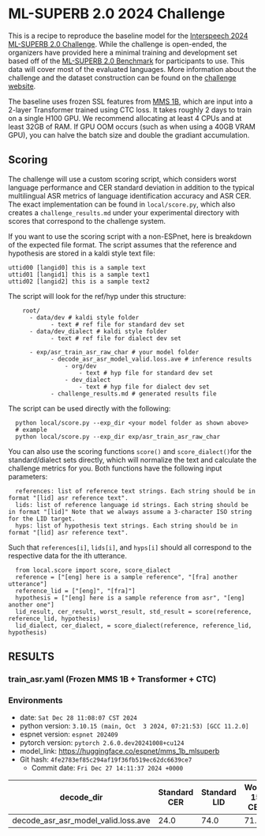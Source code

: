 # ML-SUPERB 2.0 2024 Challenge


This is a recipe to reproduce the baseline model for the [Interspeech 2024 ML-SUPERB 2.0 Challenge](multilingual.superbbenchmark.org). While the challenge is open-ended, the organizers have provided here a minimal training and development set based off of the [ML-SUPERB 2.0 Benchmark](https://www.isca-archive.org/interspeech_2024/shi24g_interspeech.pdf) for participants to use. This data will cover most of the evaluated languages. More information about the challenge and the dataset construction can be found on the [challenge website](https://multilingual.superbbenchmark.org/challenge-interspeech2025/challenge_overview).


The baseline uses frozen SSL features from [MMS 1B](https://www.jmlr.org/papers/v25/23-1318.html), which are input into a 2-layer Transformer trained using CTC loss. It takes roughly 2 days to train on a single H100 GPU.
We recommend allocating at least 4 CPUs and at least 32GB of RAM. If GPU OOM occurs (such as when using a 40GB VRAM GPU), you can halve the batch size and double the gradiant accumulation.

## Scoring

The challenge will use a custom scoring script, which considers worst language performance and CER standard deviation in addition to the typical multilingual ASR metrics of language identification accuracy and ASR CER. The exact implementation can be found in `local/score.py`, which also creates a `challenge_results.md` under your experimental directory with scores that correspond to the challenge system.

If you want to use the scoring script with a non-ESPnet, here is breakdown of the expected file format.
The script assumes that the reference and hypothesis are stored in a kaldi style text file:
```
uttid00 [langid0] this is a sample text
uttid01 [langid1] this is a sample text1
uttid02 [langid2] this is a sample text2
```
The script will look for the ref/hyp under this structure:
```
    root/
      - data/dev # kaldi style folder
            - text # ref file for standard dev set
      - data/dev_dialect # kaldi style folder
            - text # ref file for dialect dev set

      - exp/asr_train_asr_raw_char # your model folder
            - decode_asr_asr_model_valid.loss.ave # inference results
                - org/dev
                    - text # hyp file for standard dev set
                - dev_dialect
                    - text # hyp file for dialect dev set
            - challenge_results.md # generated results file
```
The script can be used directly with the following:
```
  python local/score.py --exp_dir <your model folder as shown above>
  # example
  python local/score.py --exp_dir exp/asr_train_asr_raw_char
```

You can also use the scoring functions `score()` and `score_dialect()`for the standard/dialect sets directly, which will normalize the text and calculate the challenge metrics for you.
Both functions have the following input parameters:
```
  references: list of reference text strings. Each string should be in format "[lid] asr reference text".
  lids: list of reference language id strings. Each string should be in format "[lid]" Note that we always assume a 3-character ISO string for the LID target.
  hyps: list of hypothesis text strings. Each string should be in format "[lid] asr reference text".
```
Such that `references[i]`, `lids[i]`, and `hyps[i]` should all correspond to the respective data for the ith utterance.
```
  from local.score import score, score_dialect
  reference = ["[eng] here is a sample reference", "[fra] another utterance"]
  reference_lid = ["[eng]", "[fra]"]
  hypothesis = ["[eng] here is a sample reference from asr", "[eng] another one"]
  lid_result, cer_result, worst_result, std_result = score(reference, reference_lid, hypothesis)
  lid_dialect, cer_dialect, = score_dialect(reference, reference_lid, hypothesis)
```

## RESULTS

### train_asr.yaml (Frozen MMS 1B + Transformer + CTC)

### Environments
- date: `Sat Dec 28 11:08:07 CST 2024`
- python version: `3.10.15 (main, Oct  3 2024, 07:21:53) [GCC 11.2.0]`
- espnet version: `espnet 202409`
- pytorch version: `pytorch 2.6.0.dev20241008+cu124`
- model_link: https://huggingface.co/espnet/mms_1b_mlsuperb
- Git hash: `4fe2783ef85c294af19f36fb519ec62dc6639ce7`
  - Commit date: `Fri Dec 27 14:11:37 2024 +0000`

|decode_dir|Standard CER|Standard LID|Worst 15 CER|CER StD|Dialect CER|Dialect LID|
|---|---|---|---|---|---|---|
decode_asr_asr_model_valid.loss.ave|24.0|74.0|71.0|25.5|32.7|54.0|
